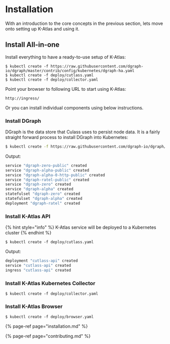# Installation

With an introduction to the core concepts in the previous section, lets move onto setting up K-Atlas and using it.

## Install All-in-one

Install everything to have a ready-to-use setup of K-Atlas:

```text
$ kubectl create -f https://raw.githubusercontent.com/dgraph-io/dgraph/master/contrib/config/kubernetes/dgraph-ha.yaml
$ kubectl create -f deploy/cutlass.yaml
$ kubectl create -f deploy/collector.yaml
```

Point your browser to following URL to start using K-Atlas:

```text
http://ingress/
```

Or you can install individual components using below instructions.

### Install DGraph

DGraph is the data store that Culass uses to persist node data. It is a fairly straight forward process to install DGraph into Kubernetes:

```bash
$ kubectl create -f https://raw.githubusercontent.com/dgraph-io/dgraph/master/contrib/config/kubernetes/dgraph-ha.yaml
```

Output:

```bash
service "dgraph-zero-public" created
service "dgraph-alpha-public" created
service "dgraph-alpha-0-http-public" created
service "dgraph-ratel-public" created
service "dgraph-zero" created
service "dgraph-alpha" created
statefulset "dgraph-zero" created
statefulset "dgraph-alpha" created
deployment "dgraph-ratel" created
```

### Install K-Atlas API

{% hint style="info" %}
 K-Atlas service will be deployed to a Kubernetes cluster
{% endhint %}

```text
$ kubectl create -f deploy/cutlass.yaml
```

Output:

```bash
deployment "cutlass-api" created
service "cutlass-api" created
ingress "cutlass-api" created
```

### Install K-Atlas Kubernetes Collector

```text
$ kubectl create -f deploy/collector.yaml
```

### Install K-Atlas Browser

```text
$ kubectl create -f deploy/browser.yaml
```

{% page-ref page="installation.md" %}

{% page-ref page="contributing.md" %}



